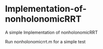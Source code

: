 # Implementation-of-nonholonomicRRT
A simple Implementation of nonholonomicRRT  

Run nonholonomicrrt.m for a simple test 
